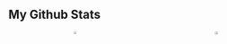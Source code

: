 <div class="github-stats-container">
    <h2 class="page-title page-text-color page-text-font mt-16 text-center">My Github Stats</h2>
    <p style="display: flex; justify-content: space-around;">
        <a href="https://github.com/dedybayu">
            <img width="48%" src="https://github-readme-stats.vercel.app/api?username=dedybayu&show_icons=true&theme=omni&hide_border=true" />
        </a>
        <a href="https://github.com/dedybayu">
            <img width="50%" src="https://streak-stats.demolab.com?user=dedybayu&theme=blue-green" />
        </a>
    </p>
</div>
